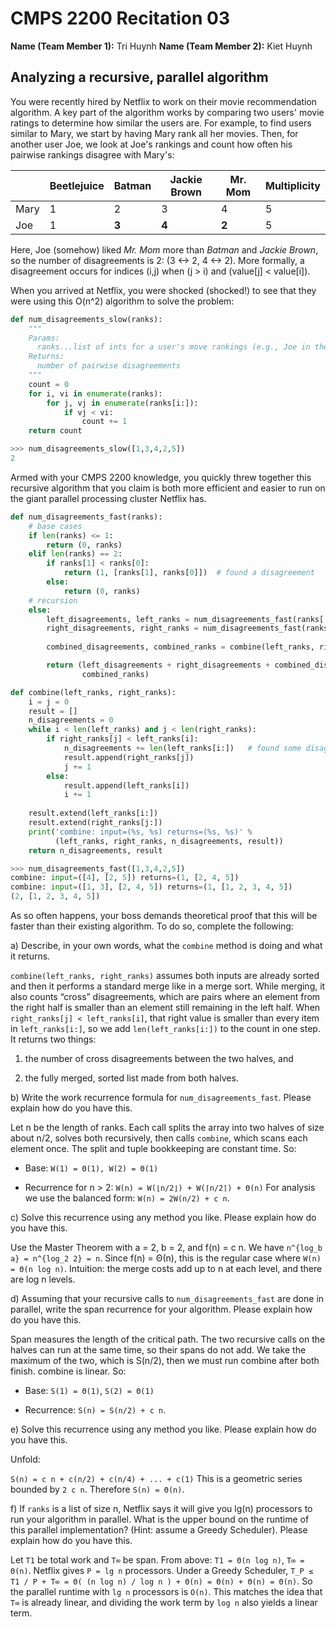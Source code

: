 # CMPS 2200  Recitation 03

**Name (Team Member 1):** Tri Huynh
**Name (Team Member 2):** Kiet Huynh



## Analyzing a recursive, parallel algorithm


You were recently hired by Netflix to work on their movie recommendation
algorithm. A key part of the algorithm works by comparing two users'
movie ratings to determine how similar the users are. For example, to
find users similar to Mary, we start by having Mary rank all her movies.
Then, for another user Joe, we look at Joe's rankings and count how
often his pairwise rankings disagree with Mary's:

|      | Beetlejuice | Batman | Jackie Brown | Mr. Mom | Multiplicity |
| ---- | ----------- | ------ | ------------ | ------- | ------------ |
| Mary | 1           | 2      | 3            | 4       | 5            |
| Joe  | 1           | **3**  | **4**        | **2**   | 5            |

Here, Joe (somehow) liked *Mr. Mom* more than *Batman* and *Jackie
Brown*, so the number of disagreements is 2:
(3 <->  2, 4 <-> 2). More formally, a
disagreement occurs for indices (i,j) when (j > i) and
(value[j] < value[i]).

When you arrived at Netflix, you were shocked (shocked!) to see that
they were using this O(n^2) algorithm to solve the problem:



``` python
def num_disagreements_slow(ranks):
    """
    Params:
      ranks...list of ints for a user's move rankings (e.g., Joe in the example above)
    Returns:
      number of pairwise disagreements
    """
    count = 0
    for i, vi in enumerate(ranks):
        for j, vj in enumerate(ranks[i:]):
            if vj < vi:
                count += 1
    return count
```

``` python 
>>> num_disagreements_slow([1,3,4,2,5])
2
```

Armed with your CMPS 2200 knowledge, you quickly threw together this
recursive algorithm that you claim is both more efficient and easier to
run on the giant parallel processing cluster Netflix has.

``` python
def num_disagreements_fast(ranks):
    # base cases
    if len(ranks) <= 1:
        return (0, ranks)
    elif len(ranks) == 2:
        if ranks[1] < ranks[0]:
            return (1, [ranks[1], ranks[0]])  # found a disagreement
        else:
            return (0, ranks)
    # recursion
    else:
        left_disagreements, left_ranks = num_disagreements_fast(ranks[:len(ranks)//2])
        right_disagreements, right_ranks = num_disagreements_fast(ranks[len(ranks)//2:])
        
        combined_disagreements, combined_ranks = combine(left_ranks, right_ranks)

        return (left_disagreements + right_disagreements + combined_disagreements,
                combined_ranks)

def combine(left_ranks, right_ranks):
    i = j = 0
    result = []
    n_disagreements = 0
    while i < len(left_ranks) and j < len(right_ranks):
        if right_ranks[j] < left_ranks[i]: 
            n_disagreements += len(left_ranks[i:])   # found some disagreements
            result.append(right_ranks[j])
            j += 1
        else:
            result.append(left_ranks[i])
            i += 1
    
    result.extend(left_ranks[i:])
    result.extend(right_ranks[j:])
    print('combine: input=(%s, %s) returns=(%s, %s)' % 
          (left_ranks, right_ranks, n_disagreements, result))
    return n_disagreements, result

```

```python
>>> num_disagreements_fast([1,3,4,2,5])
combine: input=([4], [2, 5]) returns=(1, [2, 4, 5])
combine: input=([1, 3], [2, 4, 5]) returns=(1, [1, 2, 3, 4, 5])
(2, [1, 2, 3, 4, 5])
```

As so often happens, your boss demands theoretical proof that this will
be faster than their existing algorithm. To do so, complete the
following:

a) Describe, in your own words, what the `combine` method is doing and
what it returns.

`combine(left_ranks, right_ranks)` assumes both inputs are already sorted and then it performs a standard merge like in a merge sort. While merging, it also counts “cross” disagreements, which are pairs where an element from the right half is smaller than an element still remaining in the left half. When `right_ranks[j] < left_ranks[i]`, that right value is smaller than every item in `left_ranks[i:]`, so we add `len(left_ranks[i:])` to the count in one step.
It returns two things:

1. the number of cross disagreements between the two halves, and

2. the fully merged, sorted list made from both halves.

b) Write the work recurrence formula for `num_disagreements_fast`. Please explain how do you have this.

Let n be the length of ranks. Each call splits the array into two halves of size about n/2, solves both recursively, then calls `combine`, which scans each element once. The split and tuple bookkeeping are constant time. So:

*  Base: `W(1) = Θ(1), W(2) = Θ(1)`

*  Recurrence for n > 2: `W(n) = W(⌊n/2⌋) + W(⌈n/2⌉) + Θ(n)`
For analysis we use the balanced form: `W(n) = 2W(n/2) + c n`.

c) Solve this recurrence using any method you like. Please explain how do you have this.

Use the Master Theorem with a = 2, b = 2, and f(n) = c n. We have `n^{log_b a} = n^{log_2 2} = n`. Since f(n) = Θ(n), this is the regular case where `W(n) = Θ(n log n)`.
Intuition: the merge costs add up to n at each level, and there are log n levels.


d) Assuming that your recursive calls to `num_disagreements_fast` are done in parallel, write the span recurrence for your algorithm. Please explain how do you have this.

Span measures the length of the critical path. The two recursive calls on the halves can run at the same time, so their spans do not add. We take the maximum of the two, which is S(n/2), then we must run combine after both finish. combine is linear. So:

* Base: `S(1) = Θ(1)`, `S(2) = Θ(1)`

* Recurrence: `S(n) = S(n/2) + c n`.

e) Solve this recurrence using any method you like. Please explain how do you have this.

Unfold:

`S(n) = c n + c(n/2) + c(n/4) + ... + c(1)`
This is a geometric series bounded by `2 c n`. Therefore `S(n) = Θ(n)`.

f) If `ranks` is a list of size n, Netflix says it will give you lg(n) processors to run your algorithm in parallel. What is the upper bound on the runtime of this parallel implementation? (Hint: assume a Greedy Scheduler). Please explain how do you have this.

Let `T1` be total work and `T∞` be span. From above: `T1 = Θ(n log n)`, `T∞ = Θ(n)`. Netflix gives `P = lg n` processors. Under a Greedy Scheduler,
`T_P ≤ T1 / P + T∞ = Θ( (n log n) / log n ) + Θ(n) = Θ(n) + Θ(n) = Θ(n)`.
So the parallel runtime with `lg n` processors is `O(n)`. This matches the idea that `T∞` is already linear, and dividing the work term by `log n` also yields a linear term.
